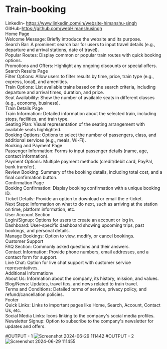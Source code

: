# Train-booking

LinkedIn- https://www.linkedin.com/in/website-himanshu-singh<br>
GitHub-https://github.com/webHimanshusingh<br>
Home Page<br>
Welcome Message: Briefly introduce the website and its purpose.<br>
Search Bar: A prominent search bar for users to input travel details (e.g., departure and arrival stations, date of travel).<br>
Popular Routes: Display common or popular train routes with quick booking options.<br>
Promotions and Offers: Highlight any ongoing discounts or special offers.<br>
Search Results Page<br>
Filter Options: Allow users to filter results by time, price, train type (e.g., express, local), and amenities.<br>
Train Options: List available trains based on the search criteria, including departure and arrival times, duration, and price.<br>
Seat Availability: Show the number of available seats in different classes (e.g., economy, business).<br>
Train Details Page<br>
Train Information: Detailed information about the selected train, including stops, facilities, and train type.<br>
Seating Plan: Visual representation of the seating arrangement with available seats highlighted.<br>
Booking Options: Options to select the number of passengers, class, and additional services (e.g., meals, Wi-Fi).<br>
Booking and Payment Page<br>
Passenger Information: Forms to input passenger details (name, age, contact information).<br>
Payment Options: Multiple payment methods (credit/debit card, PayPal, bank transfer).<br>
Review Booking: Summary of the booking details, including total cost, and a final confirmation button.<br>
Confirmation Page<br>
Booking Confirmation: Display booking confirmation with a unique booking ID.<br>
Ticket Details: Provide an option to download or email the e-ticket.<br>
Next Steps: Information on what to do next, such as arriving at the station on time, platform information, etc.<br>
User Account Section<br>
Login/Signup: Options for users to create an account or log in.<br>
Dashboard: User-specific dashboard showing upcoming trips, past bookings, and personal details.<br>
Manage Bookings: Option to view, modify, or cancel bookings.<br>
Customer Support<br>
FAQ Section: Commonly asked questions and their answers.<br>
Contact Information: Provide phone numbers, email addresses, and a contact form for support.<br>
Live Chat: Option for live chat support with customer service representatives.<br>
Additional Informationv<br>
About Us: Information about the company, its history, mission, and values.
Blog/News: Updates, travel tips, and news related to train travel.<br>
Terms and Conditions: Detailed terms of service, privacy policy, and refund/cancellation policies.<br>
Footer<br>
Quick Links: Links to important pages like Home, Search, Account, Contact Us, etc.<br>
Social Media Links: Icons linking to the company's social media profiles.<br>
Newsletter Signup: Option to subscribe to the company's newsletter for updates and offers.<br>

#OUTPUT - 1
![Screenshot 2024-06-29 111442](https://github.com/webHimanshusingh/Train-booking/assets/170223793/29cfd493-b212-4f3b-8aea-3c9ce92471f0)
#OUTPUT - 2
![Screenshot 2024-06-29 111455](https://github.com/webHimanshusingh/Train-booking/assets/170223793/70b46f8b-f449-4405-b828-ffcbe466edf8)


